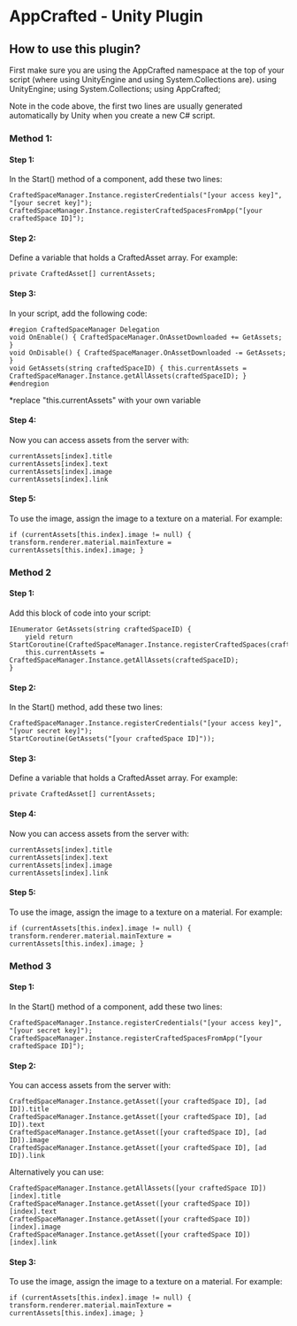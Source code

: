 # AppCrafted - Unity Plugin
## How to use this plugin?

First make sure you are using the AppCrafted namespace at the top of your script (where using UnityEngine and using System.Collections are).
	using UnityEngine;
	using System.Collections;
	using AppCrafted;

Note in the code above, the first two lines are usually generated automatically by Unity when you create a new C# script.

### Method 1:
#### Step 1:
In the Start() method of a component, add these two lines:

    CraftedSpaceManager.Instance.registerCredentials("[your access key]", "[your secret key]");
    CraftedSpaceManager.Instance.registerCraftedSpacesFromApp("[your craftedSpace ID]");

#### Step 2:
Define a variable that holds a CraftedAsset array. For example:

	private	CraftedAsset[] currentAssets;

#### Step 3:
In your script, add the following code:

	#region CraftedSpaceManager Delegation
	void OnEnable() { CraftedSpaceManager.OnAssetDownloaded += GetAssets; }
	void OnDisable() { CraftedSpaceManager.OnAssetDownloaded -= GetAssets; }
	void GetAssets(string craftedSpaceID) { this.currentAssets = CraftedSpaceManager.Instance.getAllAssets(craftedSpaceID); }
	#endregion

*replace "this.currentAssets" with your own variable

#### Step 4:
Now you can access assets from the server with:

	currentAssets[index].title
	currentAssets[index].text
	currentAssets[index].image
	currentAssets[index].link

#### Step 5:
To use the image, assign the image to a texture on a material. For example:

	if (currentAssets[this.index].image != null) { transform.renderer.material.mainTexture = currentAssets[this.index].image; }

### Method 2
#### Step 1:
Add this block of code into your script:

	IEnumerator GetAssets(string craftedSpaceID) {
		yield return StartCoroutine(CraftedSpaceManager.Instance.registerCraftedSpaces(craftedSpaceID));
		this.currentAssets = CraftedSpaceManager.Instance.getAllAssets(craftedSpaceID); 
	}

#### Step 2:
In the Start() method, add these two lines:

	CraftedSpaceManager.Instance.registerCredentials("[your access key]", "[your secret key]");
	StartCoroutine(GetAssets("[your craftedSpace ID]"));
#### Step 3:
Define a variable that holds a CraftedAsset array. For example:

	private	CraftedAsset[] currentAssets;

#### Step 4:
Now you can access assets from the server with:

	currentAssets[index].title
	currentAssets[index].text
	currentAssets[index].image
	currentAssets[index].link

#### Step 5:
To use the image, assign the image to a texture on a material. For example:

	if (currentAssets[this.index].image != null) { transform.renderer.material.mainTexture = currentAssets[this.index].image; }

### Method 3
#### Step 1:
In the Start() method of a component, add these two lines:

    CraftedSpaceManager.Instance.registerCredentials("[your access key]", "[your secret key]");
    CraftedSpaceManager.Instance.registerCraftedSpacesFromApp("[your craftedSpace ID]");
#### Step 2:
You can access assets from the server with:

	CraftedSpaceManager.Instance.getAsset([your craftedSpace ID], [ad ID]).title
	CraftedSpaceManager.Instance.getAsset([your craftedSpace ID], [ad ID]).text
	CraftedSpaceManager.Instance.getAsset([your craftedSpace ID], [ad ID]).image
	CraftedSpaceManager.Instance.getAsset([your craftedSpace ID], [ad ID]).link

Alternatively you can use:

	CraftedSpaceManager.Instance.getAllAssets([your craftedSpace ID])[index].title
	CraftedSpaceManager.Instance.getAsset([your craftedSpace ID])[index].text
	CraftedSpaceManager.Instance.getAsset([your craftedSpace ID])[index].image
	CraftedSpaceManager.Instance.getAsset([your craftedSpace ID])[index].link

#### Step 3:
To use the image, assign the image to a texture on a material. For example:

	if (currentAssets[this.index].image != null) { transform.renderer.material.mainTexture = currentAssets[this.index].image; }

